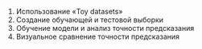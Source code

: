 1. Использование «Toy datasets»
1. Создание обучающей и тестовой выборки
1. Обучение модели и анализ точности предсказания
1. Визуальное сравнение точности предсказания
